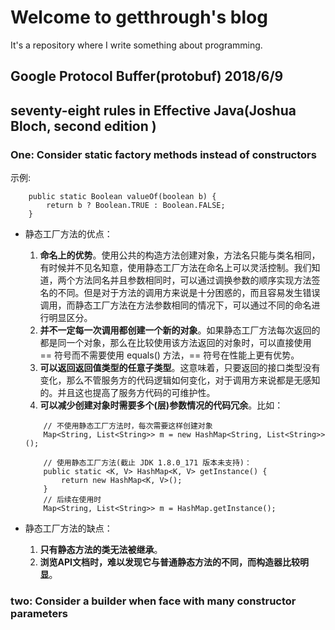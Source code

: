 # Welcome to getthrough's blog
It's a repository where I write something about programming. 

## Google Protocol Buffer(protobuf) 2018/6/9



## seventy-eight rules in Effective Java(Joshua Bloch, second edition )
### One: Consider static factory methods instead of constructors
示例:
```
    public static Boolean valueOf(boolean b) {
        return b ? Boolean.TRUE : Boolean.FALSE;
    }
```
* 静态工厂方法的优点：
    1. **命名上的优势**。使用公共的构造方法创建对象，方法名只能与类名相同，有时候并不见名知意，使用静态工厂方法在命名上可以灵活控制。我们知道，两个方法同名并且参数相同时，可以通过调换参数的顺序实现方法签名的不同。但是对于方法的调用方来说是十分困惑的，而且容易发生错误调用，而静态工厂方法在方法参数相同的情况下，可以通过不同的命名进行明显区分。
    2. **并不一定每一次调用都创建一个新的对象**。如果静态工厂方法每次返回的都是同一个对象，那么在比较使用该方法返回的对象时，可以直接使用 == 符号而不需要使用 equals() 方法，== 符号在性能上更有优势。
    3. **可以返回返回值类型的任意子类型**。这意味着，只要返回的接口类型没有变化，那么不管服务方的代码逻辑如何变化，对于调用方来说都是无感知的。并且这也提高了服务方代码的可维护性。
    4. **可以减少创建对象时需要多个(层)参数情况的代码冗余**。比如：
    ```
        // 不使用静态工厂方法时，每次需要这样创建对象
        Map<String, List<String>> m = new HashMap<String, List<String>>();
        
        // 使用静态工厂方法(截止 JDK 1.8.0_171 版本未支持)：
        public static <K, V> HashMap<K, V> getInstance() {
            return new HashMap<K, V>();
        }
        // 后续在使用时
        Map<String, List<String>> m = HashMap.getInstance();
    ```

* 静态工厂方法的缺点：
    1. **只有静态方法的类无法被继承**。
    2. **浏览API文档时，难以发现它与普通静态方法的不同，而构造器比较明显**。

### two: Consider a builder when face with many constructor parameters




